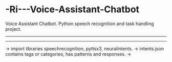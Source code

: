 # -Ri---Voice-Assistant-Chatbot
Voice Assistant Chatbot. Python speech recognition and task handling project.
_____________________________________________________________________________
_____________________________________________________________________________
-> import libraries speechrecognition, pyttsx3, neuralintents.
-> intents.json contains tags or categories, has patterns and responses.
-> 
